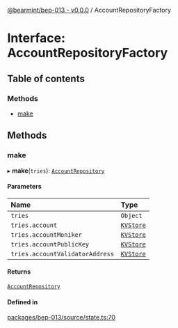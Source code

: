 [@bearmint/bep-013 - v0.0.0](../README.md) / AccountRepositoryFactory

# Interface: AccountRepositoryFactory

## Table of contents

### Methods

- [make](AccountRepositoryFactory.md#make)

## Methods

### make

▸ **make**(`tries`): [`AccountRepository`](AccountRepository.md)

#### Parameters

| Name | Type |
| :------ | :------ |
| `tries` | `Object` |
| `tries.account` | [`KVStore`](KVStore.md) |
| `tries.accountMoniker` | [`KVStore`](KVStore.md) |
| `tries.accountPublicKey` | [`KVStore`](KVStore.md) |
| `tries.accountValidatorAddress` | [`KVStore`](KVStore.md) |

#### Returns

[`AccountRepository`](AccountRepository.md)

#### Defined in

[packages/bep-013/source/state.ts:70](https://github.com/bearmint/bearmint/blob/main/packages/bep-013/source/state.ts#L70)
